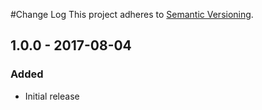 #Change Log
This project adheres to [Semantic Versioning](http://semver.org/).

## 1.0.0 - 2017-08-04
### Added
- Initial release
